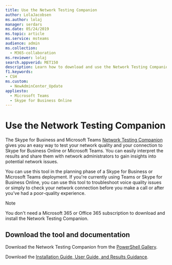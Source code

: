 ```yaml
---
title: Use the Network Testing Companion
author: LolaJacobsen
ms.author: lolaj
manager: serdars
ms.date: 05/24/2019
ms.topic: article
ms.service: msteams
audience: admin
ms.collection: 
  - M365-collaboration
ms.reviewer: lolaj
search.appverid: MET150
description: Learn how to download and use the Network Testing Companion tool.
f1.keywords:
- CSH
ms.custom: 
  - NewAdminCenter_Update
appliesto: 
  - Microsoft Teams
  - Skype for Business Online
---
```


Use the Network Testing Companion
=================================

The Skype for Business and Microsoft Teams [Network Testing Companion](https://www.powershellgallery.com/packages/NetworkTestingCompanion/1.5.4) gives you an easy way to test your network quality and your connection to Skype for Business Online or Microsoft Teams. You can easily interpret the results and share them with network administrators to gain insights into potential network issues.

You can use this tool in the planning phase of a Skype for Business or Microsoft Teams deployment. If you're currently using Teams or Skype for Business Online, you can use this tool to troubleshoot voice quality issues or simply to check your network connection before you make a call or after you’ve had a poor-quality experience.

> [!NOTE]
> You don't need a Microsoft 365 or Office 365 subscription to download and install the Network Testing Companion.

## Download the tool and documentation

Download the Network Testing Companion from the [PowerShell Gallery](https://www.powershellgallery.com/packages/NetworkTestingCompanion/1.5.4).

Download the [Installation Guide, User Guide, and Results Guidance](https://github.com/MicrosoftDocs/OfficeDocs-SkypeForBusiness/blob/live/Teams/downloads/network-testing-companion.zip?raw=true).